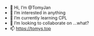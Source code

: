 - 👋 Hi, I’m @TomyJan
- 👀 I’m interested in anything
- 🌱 I’m currently learning CPL
- 💞️ I’m looking to collaborate on ...what?
- 📫 https://tomys.top
